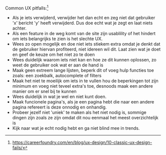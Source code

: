 Common UX pitfalls:[^1]
- Als je iets verwijderd, verwijder het dan echt en zeg niet dat gebruiker 'x' bericht 'y' heeft verwijderd. Dus doe echt wat je zegt en laat niets achter.
- Als een feature in de weg komt van de site zijn usablility of het hindert om iets belangrijks te zien is het slechte UX.
- Wees zo open mogelijk en doe niet iets stiekem extra omdat je denkt dat de gebruiker hiervan profiteerd, niet idereen wil dit. Laat zien wat je doet en geef de keuze om het niet zo te doen
- Wees duidelijk waarom iets niet kan en hoe ze dit kunnen oplossen, zo weet de gebruiker ook wat er aan de hand is
- Maak geen extreem lange lijsten, beperk dit of voeg hulp functies toe zoals: een zoekbalk, autocomplete of filters
- Maak het niet te moeilijk om iets in te vullen hou de beperkingen tot zijn minimum en voeg niet teveel extra's toe, desnoods maak een andere manier om er snel bij te kunnen
- Wees duidelijk in wat je wel en niet kunt doen.
- Maak funcionele pagina's, als je een pagina hebt die naar een andere pagina refereert is deze onnodig en onhandig.
- Probeer jezelf niet 'uniek' te maken als het niet nodig is, sommige dingen zijn zoals ze zijn omdat dit nou eenmaal het meest overzichtelijk is
- Kijk naar wat je echt nodig hebt en ga niet blind mee in trends.



[^1]: https://careerfoundry.com/en/blog/ux-design/10-classic-ux-design-fails/
